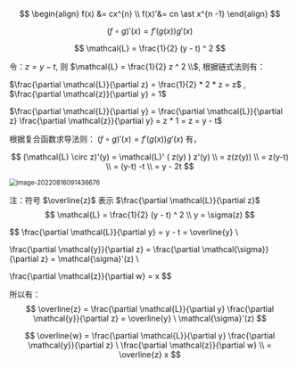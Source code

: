 $$
\begin{align}
f(x) &= cx^{n} \\
f(x)'&= cn \ast x^{n -1}
\end{align}
$$

$$
(f \circ g)'(x) = f'\big( g(x) \big ) g'(x)
$$





$$
\mathcal{L} = \frac{1}{2} (y - t) ^ 2
$$

令：$z = y - t$,  则  $\mathcal{L} = \frac{1}{2} z ^ 2 \\$,  根据链式法则有：

 $\frac{\partial \mathcal{L}}{\partial z} = \frac{1}{2} * 2 * z = z$ ,  $\frac{\partial \mathcal{z}}{\partial y} = 1$

$\frac{\partial \mathcal{L}}{\partial y} = \frac{\partial \mathcal{L}}{\partial z} \frac{\partial \mathcal{z}}{\partial y} = z * 1 = z = y - t$   



根据复合函数求导法则： $(f \circ g)'(x) = f'\big( g(x) \big ) g'(x)$ 有，



$$
(\mathcal{L} \circ z)'(y) = \mathcal{L}' ( z(y) ) z'(y) \\
= z(z(y)) \\
= z(y-t) \\
= (y-t) -t \\
= y - 2t
$$











<img src="C:\Users\Administrator\AppData\Roaming\Typora\typora-user-images\image-20220816091436676.png" alt="image-20220816091436676" style="zoom: 80%;" />

注：符号 $\overline{z}$  表示 $\frac{\partial \mathcal{L}}{\partial z}$ 
$$
\mathcal{L} = \frac{1}{2} (y - t) ^ 2 \\
y = \sigma(z)
$$

$$
\frac{\partial \mathcal{L}}{\partial y} = y - t = \overline{y} \\

\frac{\partial \mathcal{y}}{\partial z} = \frac{\partial \mathcal{\sigma}}{\partial z} = \mathcal{\sigma}'(z) \\

\frac{\partial \mathcal{z}}{\partial w} = x
$$


所以有：
$$
\overline{z} = \frac{\partial \mathcal{L}}{\partial y} \frac{\partial \mathcal{y}}{\partial z} = \overline{y} \ \mathcal{\sigma}'(z)
$$

$$
\overline{w} = \frac{\partial \mathcal{L}}{\partial y} \frac{\partial \mathcal{y}}{\partial z} \ \frac{\partial \mathcal{z}}{\partial w} \\
= \overline{z} x
$$


